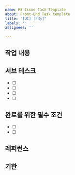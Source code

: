 ```yaml
---
name: FE Issue Task Template
about: Front-End Task template
title: "[UI] [기능]"
labels: ''
assignees: ''

---
```


## 작업 내용

## 서브 테스크
- [ ] 
- [ ] 
- [ ] 
- [ ] 

## 완료를 위한 필수 조건
- [ ] 
- [ ] 

## 레퍼런스

## 기한
